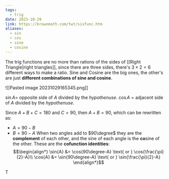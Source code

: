```yaml
---
tags:
  - trig
date: 2023-10-29
link: https://brownmath.com/twt/sixfunc.htm
aliases:
  - sin
  - cos
  - sine
  - cosine
---
```

The trig functions are no more than rations of the sides of [[Right Triangle|right triangles]], since there are three sides, there's $3\times 2 = 6$ different ways to make a ratio. Sine and Cosine are the big ones, the other's are just **different combinations of sine and cosine**.

![[Pasted image 20231029165345.png]]

$\sin{A} =$ opposite side of $A$ divided by the *hypothenuse*.
$\cos{A}$ = adjacent side of $A$ divided by the *hypothenuse*.

Since $A+B+C =180$ and $C=90$, then $A+B = 90$, which can be rewritten as:
- $A= 90- B$
- $B = 90 - A$ 
When two angles add to $90\degree$ they are the **complement** of each other, and the sine of each angle is the **co**sine of the other.
These are the **cofunction identities**:
$$\begin{align*}
\sin{A} &= \cos{90\degree-A} \text{ or } \cos{\frac{\pi}{2}-A}\\
\cos{A} &= \sin{90\degree-A} \text{ or } \sin{\frac{\pi}{2}-A}
\end{align*}$$


T